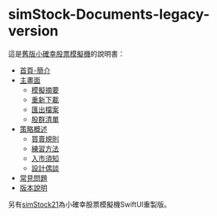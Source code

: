 # simStock-Documents-legacy-version
這是[舊版小確幸股票模擬機](https://github.com/peiyu66/simStock)的說明書：
* [首頁-簡介](https://peiyu66.github.io/simStock-Documents-legacy-version/home.html)
* [主畫面](https://peiyu66.github.io/simStock-Documents-legacy-version/zhu-hua-mian.html)
    * [模擬摘要](https://peiyu66.github.io/simStock-Documents-legacy-version/zhu-hua-mian/mo-ni-zhai-yao.html)
    * [重新下載](https://peiyu66.github.io/simStock-Documents-legacy-version/zhu-hua-mian/zhong-xin-xia-zai.html)
    * [匯出檔案](https://peiyu66.github.io/simStock-Documents-legacy-version/zhu-hua-mian/hui-chu-dang-an.html)
    * [股群清單](https://peiyu66.github.io/simStock-Documents-legacy-version/zhu-hua-mian/xin-zeng-gu-piao.html)
* [策略概述](https://peiyu66.github.io/simStock-Documents-legacy-version/ce-luee-yu-fang-fa.html)
    * [買賣規則](https://peiyu66.github.io/simStock-Documents-legacy-version/ce-luee-yu-fang-fa/mai-mai-gui-ze.html)
    * [練習方法](https://peiyu66.github.io/simStock-Documents-legacy-version/ce-luee-yu-fang-fa/lian-xi-fang-fa.html)
    * [入市須知](https://peiyu66.github.io/simStock-Documents-legacy-version/ce-luee-yu-fang-fa/ru-shi-xu-zhi.html)
    * [設計偶談](https://peiyu66.github.io/simStock-Documents-legacy-version/ce-luee-yu-fang-fa/she-ji.html)
* [常見問題](https://peiyu66.github.io/simStock-Documents-legacy-version/chang-jian-wen-ti.html)
* [版本說明](https://peiyu66.github.io/simStock-Documents-legacy-version/ban-ben-shuo-ming.html)

另有[simStock21](simStock21為SwiftUI重製版。)為小確幸股票模擬機SwiftUI重製版。
